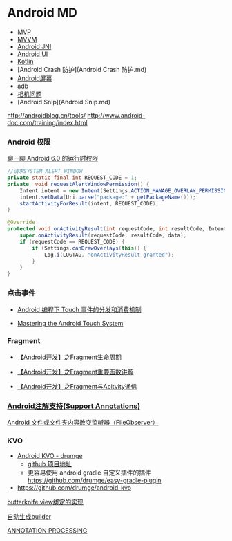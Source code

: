 # Android MD
* [MVP](mvp.md)
* [MVVM](MVVM.md)
* [Android JNI](Android_JNI.md)
* [Android UI](Android_UI.md)
* [Kotlin](Kotlin.md)
* [Android Crash 防护](Android Crash 防护.md)
* [Android屏幕](Android屏幕.md)
* [adb](adb.md)
* [相机问题](相机问题.md)
* [Android Snip](Android Snip.md)

http://androidblog.cn/tools/
http://www.android-doc.com/training/index.html

### Android 权限
[聊一聊 Android 6.0 的运行时权限](https://blog.coding.net/blog/understanding-marshmallow-runtime-permission)

```java
//请求SYSTEM_ALERT_WINDOW
private static final int REQUEST_CODE = 1;
private  void requestAlertWindowPermission() {
    Intent intent = new Intent(Settings.ACTION_MANAGE_OVERLAY_PERMISSION);
    intent.setData(Uri.parse("package:" + getPackageName()));
    startActivityForResult(intent, REQUEST_CODE);
}

@Override
protected void onActivityResult(int requestCode, int resultCode, Intent data) {
    super.onActivityResult(requestCode, resultCode, data);
    if (requestCode == REQUEST_CODE) {
        if (Settings.canDrawOverlays(this)) {
            Log.i(LOGTAG, "onActivityResult granted");
        }
    }
}
```

### 点击事件

* [Android 编程下 Touch 事件的分发和消费机制](http://www.cnblogs.com/sunzn/archive/2013/05/10/3064129.html)

* [Mastering the Android Touch System](http://files.cnblogs.com/files/sunzn/PRE_andevcon_mastering-the-android-touch-system.pdf)

### Fragment
* [【Android开发】之Fragment生命周期](http://www.cnblogs.com/getherBlog/p/3945052.html)

* [【Android开发】之Fragment重要函数讲解](http://www.cnblogs.com/getherBlog/p/3946449.html)

* [【Android开发】之Fragment与Acitvity通信](http://www.cnblogs.com/getherBlog/p/3949171.html)

### [Android注解支持(Support Annotations)](http://www.flysnow.org/2015/08/13/android-tech-docs-support-annotations.html)


[Android 文件或文件夹内容改变监听器（FileObserver）](http://www.cnblogs.com/sishuiliuyun/articles/3174098.html)

### KVO

* [Android KVO - drumge](https://www.jianshu.com/p/59acfa5f2f0a)
    * [github 项目地址](https://github.com/drumge/kvo)
    * 更容易使用 android gradle 自定义插件的插件 https://github.com/drumge/easy-gradle-plugin
* https://github.com/drumge/android-kvo

[butterknife view绑定的实现](https://juejin.im/post/587d81295c497d0058b17a16)


[自动生成builder](https://academy.realm.io/posts/360andev-ryan-harter-eliminate-boilerplate/)

[ANNOTATION PROCESSING](http://hannesdorfmann.com/annotation-processing/annotationprocessing101)


